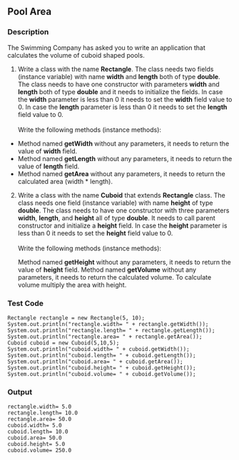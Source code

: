 ## Pool Area

### Description

The Swimming Company has asked you to write an application that calculates the volume of cuboid shaped pools.

1. Write a class with the name <b>Rectangle</b>. The class needs two fields (instance variable) with name <b>width</b> and <b>length</b> both of type <b>double</b>. The class needs to have one constructor with parameters <b>width</b> and <b>length</b> both of type <b>double</b> and it needs to initialize the fields. In case the <b>width</b> parameter is less than 0 it needs to set the <b>width</b> field value to 0. In case the <b>length</b> parameter is less than 0 it needs to set the <b>length</b> field value to 0.<br><br>Write the following methods (instance methods):

<ul>
<li>Method named <b>getWidth</b> without any parameters, it needs to return the value of <b>width</b> field.</li>
<li>Method named <b>getLength</b> without any parameters, it needs to return the value of <b>length</b> field.</li>
<li>Method named <b>getArea</b> without any parameters, it needs to return the calculated area (width * length).</li>
</ul>

2. Write a class with the name <b>Cuboid</b> that extends <b>Rectangle</b> class. The class needs one field (instance variable) with name <b>height</b> of type <b>double</b>. The class needs to have one constructor with three parameters <b>width</b>, <b>length</b>, and <b>height</b> all of type <b>double</b>. It needs to call parent constructor and initialize a <b>height</b> field. In case the <b>height</b> parameter is less than 0 it needs to set the <b>height</b> field value to 0.<br><br>Write the following methods (instance methods):

<ul>
</li>Method named <b>getHeight</b> without any parameters, it needs to return the value of <b>height</b> field.</li>
</li>Method named <b>getVolume</b> without any parameters, it needs to return the calculated volume. To calculate volume multiply the area with height.</li>
</ul>

### Test Code

    Rectangle rectangle = new Rectangle(5, 10);
    System.out.println("rectangle.width= " + rectangle.getWidth());
    System.out.println("rectangle.length= " + rectangle.getLength());
    System.out.println("rectangle.area= " + rectangle.getArea());
    Cuboid cuboid = new Cuboid(5,10,5);
    System.out.println("cuboid.width= " + cuboid.getWidth());
    System.out.println("cuboid.length= " + cuboid.getLength());
    System.out.println("cuboid.area= " + cuboid.getArea());
    System.out.println("cuboid.height= " + cuboid.getHeight());
    System.out.println("cuboid.volume= " + cuboid.getVolume());
    
### Output

    rectangle.width= 5.0
    rectangle.length= 10.0
    rectangle.area= 50.0
    cuboid.width= 5.0
    cuboid.length= 10.0
    cuboid.area= 50.0
    cuboid.height= 5.0
    cuboid.volume= 250.0
